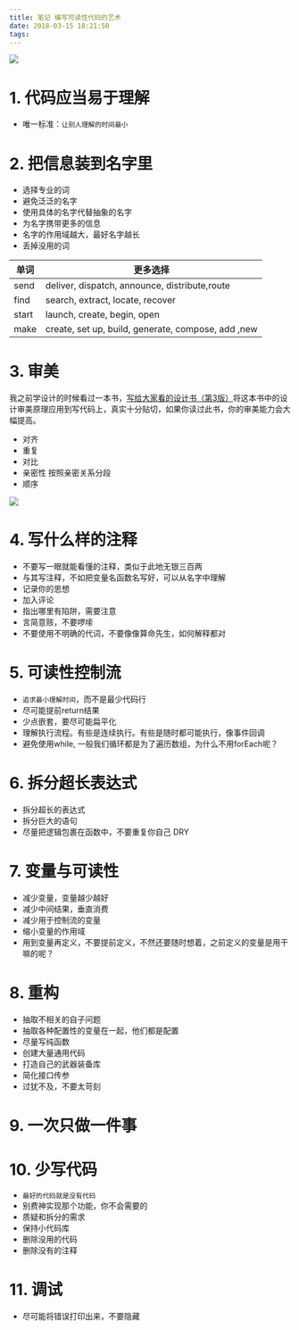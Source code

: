 ```yaml
---
title: 笔记 编写可读性代码的艺术
date: 2018-03-15 18:21:50
tags:
---
```


![](https://wdd-images.oss-cn-shanghai.aliyuncs.com/20180315182640_4hEdE7_.jpeg)

# 1. 代码应当易于理解
- 唯一标准：`让别人理解的时间最小`

# 2. 把信息装到名字里
- 选择专业的词
- 避免泛泛的名字
- 使用具体的名字代替抽象的名字
- 为名字携带更多的信息
- 名字的作用域越大，最好名字越长
- 丢掉没用的词

单词 |	更多选择
--- | ---
send | deliver, dispatch, announce, distribute,route
find | search, extract, locate, recover
start | launch, create, begin, open
make | create, set up, build, generate, compose, add ,new 

# 3. 审美

我之前学设计的时候看过一本书，[写给大家看的设计书（第3版）](https://book.douban.com/subject/3323633/)将这本书中的设计审美原理应用到写代码上，真实十分贴切，如果你读过此书，你的审美能力会大幅提高。

- 对齐
- 重复
- 对比
- 亲密性 按照亲密关系分段
- 顺序

![](https://wdd-images.oss-cn-shanghai.aliyuncs.com/20180315182604_54Imyu_.jpeg)

# 4. 写什么样的注释
- 不要写一眼就能看懂的注释，类似于此地无银三百两
- 与其写注释，不如把变量名函数名写好，可以从名字中理解
- 记录你的思想
- 加入评论
- 指出哪里有陷阱，需要注意
- 言简意赅，不要啰嗦
- 不要使用不明确的代词，不要像像算命先生，如何解释都对


# 5. 可读性控制流
- `追求最小理解时间`，而不是最少代码行
- 尽可能提前return结果
- 少点嵌套，要尽可能扁平化
- 理解执行流程。有些是连续执行。有些是随时都可能执行，像事件回调
- 避免使用while, 一般我们循环都是为了遍历数组，为什么不用forEach呢？


# 6. 拆分超长表达式
- 拆分超长的表达式
- 拆分巨大的语句
- 尽量把逻辑包裹在函数中，不要重复你自己 DRY

# 7. 变量与可读性
- 减少变量，变量越少越好
- 减少中间结果，垂直消费
- 减少用于控制流的变量
- 缩小变量的作用域
- 用到变量再定义，不要提前定义，不然还要随时想着，之前定义的变量是用干嘛的呢？

# 8. 重构
- 抽取不相关的自子问题
- 抽取各种配置性的变量在一起，他们都是配置
- 尽量写纯函数
- 创建大量通用代码
- 打造自己的武器装备库
- 简化接口传参
- 过犹不及，不要太苛刻

# 9. 一次只做一件事

# 10. 少写代码
- `最好的代码就是没有代码`
- 别费神实现那个功能，你不会需要的
- 质疑和拆分的需求
- 保持小代码库
- 删除没用的代码
- 删除没有的注释

# 11. 调试
- 尽可能将错误打印出来，不要隐藏








